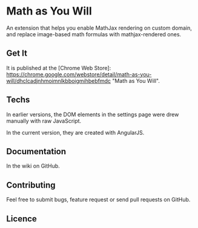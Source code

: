 # Math as You Will

An extension that helps you enable MathJax rendering on custom domain, and replace image-based math formulas with mathjax-rendered ones.

## Get It

It is published at the [Chrome Web Store]: https://chrome.google.com/webstore/detail/math-as-you-will/dhclcadjnhmoimnlkbboigmihbebfmdc "Math as You Will".

## Techs

In earlier versions, the DOM elements in the settings page were drew manually with raw JavaScript.

In the current version, they are created with AngularJS.

## Documentation

In the wiki on GitHub.

## Contributing

Feel free to submit bugs, feature request or send pull requests on GitHub.

## Licence

[The MIT License (MIT)]: http://rem.mit-license.org/.
